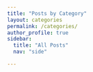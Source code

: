 ```yaml
---
title: "Posts by Category"
layout: categories
permalink: /categories/
author_profile: true
sidebar:
  title: "All Posts"
  nav: "side"

---
```

